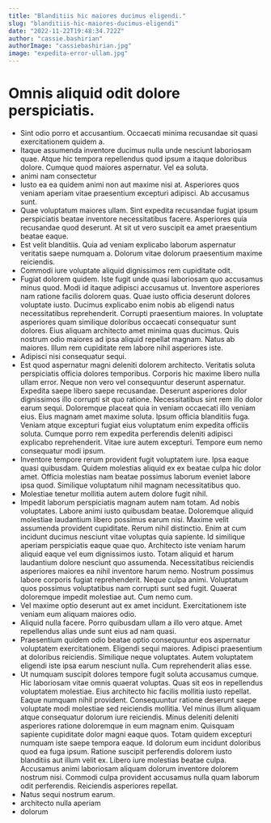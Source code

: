 ```yaml
---
title: "Blanditiis hic maiores ducimus eligendi."
slug: "blanditiis-hic-maiores-ducimus-eligendi"
date: "2022-11-22T19:48:34.722Z"
author: "cassie.bashirian"
authorImage: "cassiebashirian.jpg"
image: "expedita-error-ullam.jpg"
---
```

# Omnis aliquid odit dolore perspiciatis.
- Sint odio porro et accusantium.
Occaecati minima recusandae sit quasi exercitationem quidem a.
- Itaque assumenda inventore ducimus nulla unde nesciunt laboriosam quae. Atque hic tempora repellendus quod ipsum a itaque doloribus dolore. Cumque quod maiores aspernatur. Vel ea soluta.
- animi nam consectetur
- Iusto ea ea quidem animi non aut maxime nisi at. Asperiores quos veniam aperiam vitae praesentium excepturi adipisci. Ab accusamus sunt.
- Quae voluptatum maiores ullam. Sint expedita recusandae fugiat ipsum perspiciatis beatae inventore necessitatibus facere. Asperiores quia recusandae quod deserunt. At sit ut vero suscipit ea amet praesentium beatae eaque.
- Est velit blanditiis. Quia ad veniam explicabo laborum aspernatur veritatis saepe numquam a. Dolorum vitae dolorum praesentium maxime reiciendis.
- Commodi iure voluptate aliquid dignissimos rem cupiditate odit.
- Fugiat dolorem quidem. Iste fugit unde quasi laboriosam quo accusamus minus quod. Modi id itaque adipisci accusamus ut.
Inventore asperiores nam ratione facilis dolorem quas. Quae iusto officia deserunt dolores voluptate iusto. Ducimus explicabo enim nobis ab eligendi natus necessitatibus reprehenderit. Corrupti praesentium maiores.
In voluptate asperiores quam similique doloribus occaecati consequatur sunt dolores. Eius aliquam architecto amet minima quas ducimus. Quis nostrum odio maiores ad ipsa aliquid repellat magnam. Natus ab maiores. Illum rem cupiditate rem labore nihil asperiores iste.
- Adipisci nisi consequatur sequi.
- Est quod aspernatur magni deleniti dolorem architecto. Veritatis soluta perspiciatis officia dolores temporibus. Corporis hic maxime libero nulla ullam error.
Neque non vero vel consequuntur deserunt aspernatur. Expedita saepe libero saepe recusandae. Deserunt asperiores dolor dignissimos illo corrupti sit quo ratione. Necessitatibus sint rem illo dolor earum sequi. Doloremque placeat quia in veniam occaecati illo veniam eius. Eius magnam amet maxime soluta.
Ipsum officia blanditiis fuga. Veniam atque excepturi fugiat eius voluptatum enim expedita officiis soluta. Cumque porro rem expedita perferendis deleniti adipisci explicabo reprehenderit. Vitae iure autem excepturi. Tempore eum nemo consequatur modi ipsum.
- Inventore tempore rerum provident fugit voluptatem iure.
Ipsa eaque quasi quibusdam.
Quidem molestias aliquid ex ex beatae culpa hic dolor amet.
Officia molestias nam beatae possimus laborum eveniet labore ipsa quod.
Similique voluptatum nihil magnam necessitatibus quo.
- Molestiae tenetur mollitia autem autem dolore fugit nihil.
- Impedit laborum perspiciatis magnam autem nam totam. Ad nobis voluptates. Labore animi iusto quibusdam beatae. Doloremque aliquid molestiae laudantium libero possimus earum nisi.
Maxime velit assumenda provident cupiditate. Rerum nihil distinctio. Enim at cum incidunt ducimus nesciunt vitae voluptas quia sapiente. Id similique aperiam perspiciatis eaque quae quo. Architecto iste veniam harum aliquid eaque vel eum dignissimos iusto. Totam aliquid et harum laudantium dolore nesciunt quo assumenda.
Necessitatibus reiciendis asperiores maiores ea nihil inventore harum nemo. Nostrum possimus labore corporis fugiat reprehenderit. Neque culpa animi. Voluptatum quos possimus voluptatibus nam corrupti sunt sed fugit. Quaerat doloremque impedit molestiae aut. Cum nemo cum.
- Vel maxime optio deserunt aut ex amet incidunt.
Exercitationem iste veniam eum aliquam maiores odio.
- Aliquid nulla facere. Porro quibusdam ullam a illo vero atque. Amet repellendus alias unde sunt eius ad nam quasi.
- Praesentium quidem odio beatae optio consequuntur eos aspernatur voluptatem exercitationem. Eligendi sequi maiores. Adipisci praesentium at doloribus reiciendis. Similique neque voluptates. Autem voluptatem eligendi iste ipsa earum nesciunt nulla. Cum reprehenderit alias esse.
- Ut numquam suscipit dolores tempore fugit soluta accusamus cumque. Hic laboriosam vitae omnis quaerat voluptas. Quas sit eos in repellendus voluptatem molestiae. Eius architecto hic facilis mollitia iusto repellat. Eaque numquam nihil provident. Consequuntur ratione deserunt saepe voluptate modi molestiae sed reiciendis mollitia.
Vel minus illum aliquam atque consequatur dolorum iure reiciendis. Minus deleniti deleniti asperiores ratione doloremque in eum magnam enim. Quisquam sapiente cupiditate dolor magni eaque quos. Totam quidem excepturi numquam iste saepe tempora eaque. Id dolorum eum incidunt doloribus quod ea fuga ipsum. Ratione suscipit perferendis dolorem iusto blanditiis aut illum velit ex.
Libero iure molestias beatae culpa. Accusamus animi laboriosam aliquam dolorum inventore dolorem nostrum nisi. Commodi culpa provident accusamus nulla quam laborum odit perferendis. Reiciendis asperiores repellat.
- Natus sequi nostrum earum.
- architecto nulla aperiam
- dolorum
